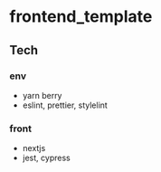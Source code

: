 # frontend_template
## Tech
### env
- yarn berry
- eslint, prettier, stylelint
### front
- nextjs
- jest, cypress

